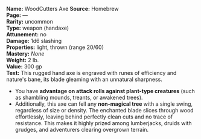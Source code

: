 **Name:** WoodCutters Axe
**Source:** Homebrew  
**Page:** —  
**Rarity:** uncommon  
**Type:** weapon (handaxe)  
**Attunement:** no  
**Damage:** 1d6 slashing  
**Properties:** light, thrown (range 20/60)  
**Mastery:** _None_  
**Weight:** 2 lb.  
**Value:** 300 gp  
**Text:**  This rugged hand axe is engraved with runes of efficiency and nature's bane, its blade gleaming with an unnatural sharpness.
- You have **advantage on attack rolls against plant-type creatures** (such as shambling mounds, treants, or awakened trees).
- Additionally, this axe can fell any **non-magical tree** with a single swing, regardless of size or density. The enchanted blade slices through wood effortlessly, leaving behind perfectly clean cuts and no trace of resistance. This makes it highly prized among lumberjacks, druids with grudges, and adventurers clearing overgrown terrain.